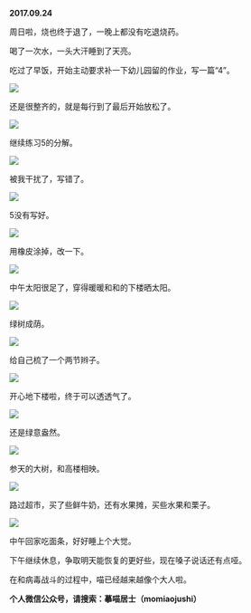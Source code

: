 
          
**2017.09.24**

周日啦，烧也终于退了，一晚上都没有吃退烧药。

喝了一次水，一头大汗睡到了天亮。

吃过了早饭，开始主动要求补一下幼儿园留的作业，写一篇“4”。


![](http://wx3.sinaimg.cn/large/627d9660ly1fjukp54ipoj20yg0mz40k.jpg)


还是很整齐的，就是每行到了最后开始放松了。


![](http://wx3.sinaimg.cn/large/627d9660ly1fjukp5p68rj20yg0mzn01.jpg)


继续练习5的分解。


![](http://wx3.sinaimg.cn/large/627d9660ly1fjukp7zjupj20yg0mz0vd.jpg)


被我干扰了，写错了。


![](http://wx3.sinaimg.cn/large/627d9660ly1fjukp620ymj20yg0mzju1.jpg)


5没有写好。


![](http://wx3.sinaimg.cn/large/627d9660ly1fjukp789l6j20yg0mztat.jpg)


用橡皮涂掉，改一下。


![](http://wx3.sinaimg.cn/large/627d9660ly1fjukp5uxlcj20yg0mz0u7.jpg)


中午太阳很足了，穿得暖暖和和的下楼晒太阳。


![](http://wx3.sinaimg.cn/large/627d9660ly1fjukp6j0rsj20yg0mz0w5.jpg)


绿树成荫。


![](http://wx3.sinaimg.cn/large/627d9660ly1fjukp6a7ekj20yg0mzdpc.jpg)


给自己梳了一个两节辫子。


![](http://wx3.sinaimg.cn/large/627d9660ly1fjukp6uhzsj20yg0mz0vc.jpg)


开心地下楼啦，终于可以透透气了。


![](http://wx3.sinaimg.cn/large/627d9660ly1fjukp5hye8j20yg0mztcb.jpg)


还是绿意盎然。


![](http://wx3.sinaimg.cn/large/627d9660ly1fjukp7m320j20yg0mztd3.jpg)


参天的大树，和高楼相映。


![](http://wx3.sinaimg.cn/large/627d9660ly1fjukp70z3bj20yg0mz0zz.jpg)


路过超市，买了些鲜牛奶，还有水果摊，买些水果和栗子。


![](http://wx3.sinaimg.cn/large/627d9660ly1fjukp5bewcj20yg0mzdjm.jpg)


中午回家吃面条，好好睡上个大觉。

下午继续休息，争取明天能恢复的更好些，现在嗓子说话还有点哑。

在和病毒战斗的过程中，喵已经越来越像个大人啦。


**个人微信公众号，请搜索：摹喵居士（momiaojushi）**

        